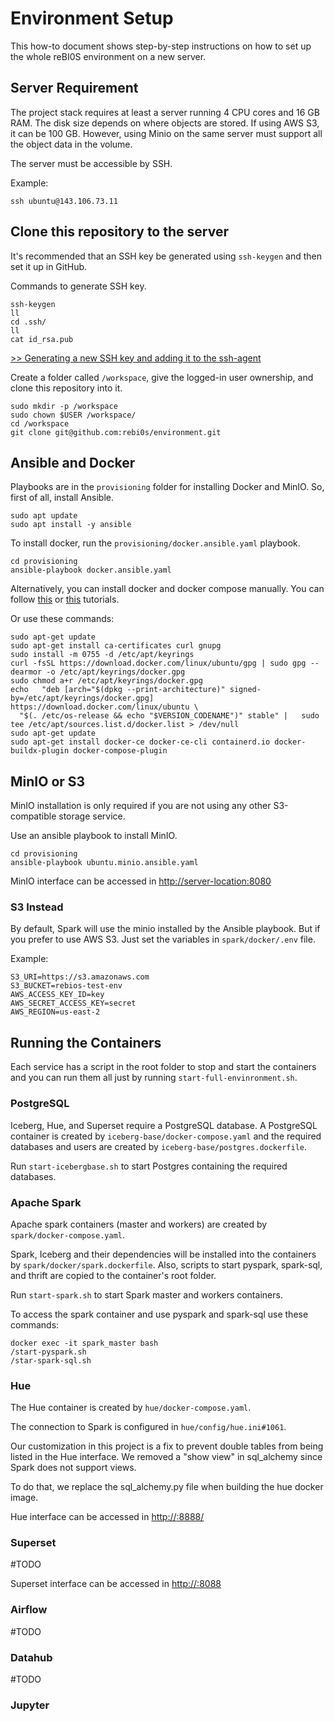# Environment Setup

This how-to document shows step-by-step instructions on how to set up the whole reBI0S environment on a new server.

## Server Requirement

The project stack requires at least a server running 4 CPU cores and 16 GB RAM.
The disk size depends on where objects are stored. If using AWS S3, it can be 100 GB.
However, using Minio on the same server must support all the object data in the volume.

The server must be accessible by SSH.

Example:

```
ssh ubuntu@143.106.73.11
```

## Clone this repository to the server

It's recommended that an SSH key be generated using `ssh-keygen` and then set it up in GitHub.

Commands to generate SSH key.

```
ssh-keygen
ll
cd .ssh/
ll
cat id_rsa.pub
```

[>> Generating a new SSH key and adding it to the ssh-agent](https://docs.github.com/en/authentication/connecting-to-github-with-ssh/generating-a-new-ssh-key-and-adding-it-to-the-ssh-agent)

Create a folder called `/workspace`, give the logged-in user ownership, and clone this repository into it.

```
sudo mkdir -p /workspace
sudo chown $USER /workspace/
cd /workspace
git clone git@github.com:rebi0s/environment.git
```

## Ansible and Docker

Playbooks are in the `provisioning` folder for installing Docker and MinIO.
So, first of all, install Ansible.

```
sudo apt update
sudo apt install -y ansible
```

To install docker, run the `provisioning/docker.ansible.yaml` playbook.

```
cd provisioning
ansible-playbook docker.ansible.yaml
```

Alternatively, you can install docker and docker compose manually.
You can follow [this](https://www.digitalocean.com/community/tutorials/how-to-install-and-use-docker-compose-on-ubuntu-20-04)
or
[this](https://www.digitalocean.com/community/tutorials/how-to-install-and-use-docker-compose-on-ubuntu-20-04)
tutorials.

Or use these commands:

```
sudo apt-get update
sudo apt-get install ca-certificates curl gnupg
sudo install -m 0755 -d /etc/apt/keyrings
curl -fsSL https://download.docker.com/linux/ubuntu/gpg | sudo gpg --dearmor -o /etc/apt/keyrings/docker.gpg
sudo chmod a+r /etc/apt/keyrings/docker.gpg
echo   "deb [arch="$(dpkg --print-architecture)" signed-by=/etc/apt/keyrings/docker.gpg] https://download.docker.com/linux/ubuntu \
  "$(. /etc/os-release && echo "$VERSION_CODENAME")" stable" |   sudo tee /etc/apt/sources.list.d/docker.list > /dev/null
sudo apt-get update
sudo apt-get install docker-ce docker-ce-cli containerd.io docker-buildx-plugin docker-compose-plugin
```
## MinIO or S3

MinIO installation is only required if you are not using any other S3-compatible storage service. 

Use an ansible playbook to install MinIO.

```
cd provisioning
ansible-playbook ubuntu.minio.ansible.yaml
```

MinIO interface can be accessed in [http://server-location:8080](http://server-location>:8080)

### S3 Instead

By default, Spark will use the minio installed by the Ansible playbook.
But if you prefer to use AWS S3. Just set the variables in `spark/docker/.env` file.

Example:

```
S3_URI=https://s3.amazonaws.com
S3_BUCKET=rebios-test-env
AWS_ACCESS_KEY_ID=key
AWS_SECRET_ACCESS_KEY=secret
AWS_REGION=us-east-2
```

## Running the Containers

Each service has a script in the root folder to stop and start the containers
and you can run them all just by running `start-full-envinronment.sh`.

### PostgreSQL

Iceberg, Hue, and Superset require a PostgreSQL database.
A PostgreSQL container is created by `iceberg-base/docker-compose.yaml`
and the required databases and users are created by `iceberg-base/postgres.dockerfile`.

Run `start-icebergbase.sh` to start Postgres containing the required databases.

### Apache Spark

Apache spark containers (master and workers) are created by `spark/docker-compose.yaml`.

Spark, Iceberg and their dependencies will be installed into the containers by `spark/docker/spark.dockerfile`.
Also, scripts to start pyspark, spark-sql, and thrift are copied to the container's root folder.

Run `start-spark.sh` to start Spark master and workers containers.

To access the spark container and use pyspark and spark-sql use these commands:

```
docker exec -it spark_master bash
/start-pyspark.sh
/star-spark-sql.sh
```

### Hue

The Hue container is created by `hue/docker-compose.yaml`.

The connection to Spark is configured in `hue/config/hue.ini#1061`.

Our customization in this project is a fix to prevent double tables from being listed in the Hue interface.
We removed a "show view" in sql_alchemy since Spark does not support views.

To do that, we replace the sql_alchemy.py file when building the hue docker image.

Hue interface can be accessed in [http://<server-ip>:8888/](http://<server-ip>:8888/)

### Superset

#TODO 

Superset interface can be accessed in [http://<server-ip>:8088](http://<server-ip>:8088)

### Airflow

#TODO

### Datahub

#TODO

### Jupyter
